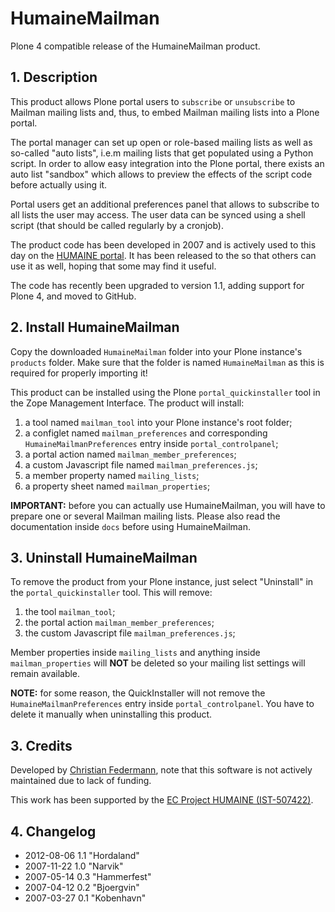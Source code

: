 HumaineMailman
==============

Plone 4 compatible release of the HumaineMailman product.

## 1. Description

This product allows Plone portal users to `subscribe` or `unsubscribe` to Mailman mailing lists and, thus, to embed Mailman mailing lists into a Plone portal.

The portal manager can set up open or role-based mailing lists as well as so-called "auto lists", i.e.m mailing lists that get populated using a Python script.  In order to allow easy integration into the Plone portal, there exists an auto list "sandbox" which allows to preview the effects of the script code before actually using it.

Portal users get an additional preferences panel that allows to subscribe to all lists the user may access.  The user data can be synced using a shell script (that should be called regularly by a cronjob).

The product code has been developed in 2007 and is actively used to this day on the [HUMAINE portal](http://emotion-research.net). It has been released to the so that others can use it as well, hoping that some may find it useful.

The code has recently been upgraded to version 1.1, adding support for Plone 4, and moved to GitHub.

## 2. Install HumaineMailman

Copy the downloaded `HumaineMailman` folder into your Plone instance's `products` folder. Make sure that the folder is named `HumaineMailman` as this is required for properly importing it!

This product can be installed using the Plone `portal_quickinstaller` tool in the Zope Management Interface.  The product will install:

1. a tool named `mailman_tool` into your Plone instance's root folder;
2. a configlet named `mailman_preferences` and corresponding `HumaineMailmanPreferences` entry inside `portal_controlpanel`;
3. a portal action named `mailman_member_preferences`;
4. a custom Javascript file named `mailman_preferences.js`;
5. a member property named `mailing_lists`;
6. a property sheet named `mailman_properties`;

__IMPORTANT:__ before you can actually use HumaineMailman, you will have to prepare one or several Mailman mailing lists. Please also read the documentation inside `docs` before using HumaineMailman.

## 3. Uninstall HumaineMailman

To remove the product from your Plone instance, just select "Uninstall" in the `portal_quickinstaller` tool.  This will remove:

1. the tool `mailman_tool`;
2. the portal action `mailman_member_preferences`;
3. the custom Javascript file `mailman_preferences.js`;

Member properties inside `mailing_lists` and anything inside `mailman_properties` will __NOT__ be deleted so your mailing list settings will remain available.

__NOTE:__ for some reason, the QuickInstaller will not remove the `HumaineMailmanPreferences` entry inside `portal_controlpanel`. You have to delete it manually when uninstalling this product.

## 3. Credits

Developed by [Christian Federmann](http://www.dfki.de/~cfedermann/), note that this software is not actively maintained due to lack of funding.

This work has been supported by the [EC Project HUMAINE (IST-507422)](http://emotion-research.net/).

## 4. Changelog

- 2012-08-06 1.1 "Hordaland"
- 2007-11-22 1.0 "Narvik"
- 2007-05-14 0.3 "Hammerfest"
- 2007-04-12 0.2 "Bjoergvin"
- 2007-03-27 0.1 "Kobenhavn"
